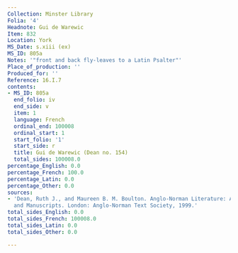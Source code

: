 ```yaml
---
Collection: Minster Library
Folia: '4'
Headnote: Gui de Warewic
Item: 832
Location: York
MS_Date: s.xiii (ex)
MS_ID: 805a
Notes: '"front and back fly-leaves to a Latin Psalter"'
Place_of_production: ''
Produced_for: ''
Reference: 16.I.7
contents:
- MS_ID: 805a
  end_folio: iv
  end_side: v
  item: 1
  language: French
  ordinal_end: 100008
  ordinal_start: 1
  start_folio: '1'
  start_side: r
  title: Gui de Warewic (Dean no. 154)
  total_sides: 100008.0
percentage_English: 0.0
percentage_French: 100.0
percentage_Latin: 0.0
percentage_Other: 0.0
sources:
- 'Dean, Ruth J., and Maureen B. M. Boulton. Anglo-Norman Literature: A Guide to Texts
  and Manuscripts. London: Anglo-Norman Text Society, 1999.'
total_sides_English: 0.0
total_sides_French: 100008.0
total_sides_Latin: 0.0
total_sides_Other: 0.0

---
```

